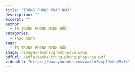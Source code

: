 ```yaml
---
title: "TRUNG PHONG PHÁP NGỮ"
description: ""
excerpt: ""
author:
  - TS TRUNG PHONG MINH BỔN
categories:
  - Thực hành
tags:
  - TS TRUNG PHONG MINH BỔN
image: /images/koans/great-wave.webp
pdfUrl: /pdfs/books/trung-phong-phap-ngu.pdf
videoUrl: "https://www.youtube.com/watch?v=plJmknVMv3c"
---
```



